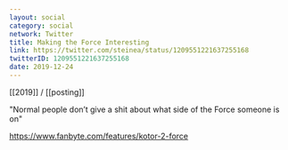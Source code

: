```yaml
---
layout: social
category: social
network: Twitter
title: Making the Force Interesting
link: https://twitter.com/steinea/status/1209551221637255168
twitterID: 1209551221637255168
date: 2019-12-24
---
```


[[2019]] / [[posting]]

"Normal people don’t give a shit about what side of the Force someone is on"

<https://www.fanbyte.com/features/kotor-2-force>
